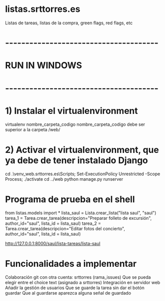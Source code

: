 # listas.srttorres.es
Listas de tareas, listas de la compra, green flags, red flags, etc



# --------------------------------------
#           RUN IN WINDOWS
# --------------------------------------
# 1) Instalar el virtualenvironment
virtualenv nombre_carpeta_codigo
nombre_carpeta_codigo debe ser superior a la carpeta /web/

# 2) Activar el virtualenvironment, que ya debe de tener instalado Django
cd .\venv_web.srttorres.es\Scripts\; Set-ExecutionPolicy Unrestricted -Scope Process; ./activate
cd ../web
python manage.py runserver



# Programa de prueba en el shell
from listas.models import *
lista_saul = Lista.crear_lista("lista saul", "saul")
tarea_1 = Tarea.crear_tarea(descripcion="Preparar folleto de excursión", author_id="saul", lista_id = lista_saul)
tarea_2 = Tarea.crear_tarea(descripcion="Editar fotos del concierto", author_id="saul", lista_id = lista_saul)

http://127.0.0.1:8000/saul/lista-tareas/lista-saul


# Funcionalidades a implementar
Colaboración git con otra cuenta: srttorres (rama_issues)
Que se pueda elegir entre el choice text (asignado a srttorres)
Integración en servidor web
Añadir la gestión de usuarios
Que se guarde la tarea sin dar el botón guardar
Que al guardarse aparezca alguna señal de guardado

